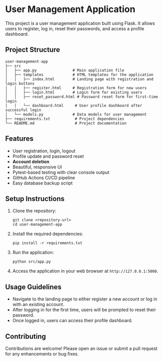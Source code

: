 # User Management Application

This project is a user management application built using Flask. It allows users to register, log in, reset their passwords, and access a profile dashboard.

## Project Structure

```
user-management-app
├── src
│   ├── app.py                # Main application file
│   ├── templates             # HTML templates for the application
│   │   ├── index.html        # Landing page with registration and login buttons
│   │   ├── register.html     # Registration form for new users
│   │   ├── login.html        # Login form for existing users
│   │   ├── reset_password.html # Password reset form for first-time login
│   │   └── dashboard.html     # User profile dashboard after successful login
│   └── models.py             # Data models for user management
├── requirements.txt           # Project dependencies
└── README.md                  # Project documentation
```

## Features

- User registration, login, logout
- Profile update and password reset
- **Account deletion**
- Beautiful, responsive UI
- Pytest-based testing with clear console output
- GitHub Actions CI/CD pipeline
- Easy database backup script

## Setup Instructions

1. Clone the repository:
   ```
   git clone <repository-url>
   cd user-management-app
   ```

2. Install the required dependencies:
   ```
   pip install -r requirements.txt
   ```

3. Run the application:
   ```
   python src/app.py
   ```

4. Access the application in your web browser at `http://127.0.0.1:5000`.

## Usage Guidelines

- Navigate to the landing page to either register a new account or log in with an existing account.
- After logging in for the first time, users will be prompted to reset their password.
- Once logged in, users can access their profile dashboard.

## Contributing

Contributions are welcome! Please open an issue or submit a pull request for any enhancements or bug fixes.